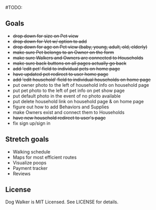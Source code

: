 #TODO:

## Goals
* ~~drop down for size on Pet view~~
* ~~drop down for Vet w/ option to add~~
* ~~drop down for age on Pet view (baby, young, adult, old, elderly)~~
* ~~make sure Pet belongs to an Owner on the form~~
* ~~make sure Walkers and Owners are connected to Households~~
* ~~make sure back buttons on all pages actually go back~~
* ~~add 'edit pet' field to individual pets on home page~~
* ~~have updated pet redirect to user home page~~
* ~~add 'edit household' field to individual households on home page~~
* put owner photo to the left of household info on household page
* put pet photo to the left of pet info on pet show page
* put default photo in the event of no photo available
* put delete household link on household page & on home page
* figure out how to add Behaviors and Supplies
* make Owners exist and connect them to Households
* ~~have new household redirect to user's page~~
* fix sign up/sign in

## Stretch goals
* Walking schedule
* Maps for most efficient routes
* Visualize poops 
* Payment tracker
* Reviews

## License

Dog Walker is MIT Licensed. See LICENSE for details.